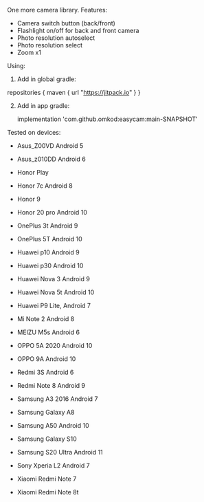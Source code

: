 One more camera library. Features:

* Camera switch button (back/front)
* Flashlight on/off for back and front camera
* Photo resolution autoselect
* Photo resolution select
* Zoom x1

Using:

1. Add in global gradle:

repositories {
        maven { url "https://jitpack.io" }
}

2. Add in app gradle:

    implementation 'com.github.omkod:easycam:main-SNAPSHOT'



Tested on devices:

* Asus_Z00VD Android 5
* Asus_z010DD Android 6

* Honor Play
* Honor 7c Android 8
* Honor 9
* Honor 20 pro Android 10

* OnePlus 3t Android 9
* OnePlus 5T Android 10

* Huawei p10 Android 9
* Huawei p30 Android 10
* Huawei Nova 3 Android 9
* Huawei Nova 5t Android 10
* Huawei P9 Lite, Android 7

* Mi Note 2 Android 8
* MEIZU M5s Android 6

* OPPO 5A 2020 Android 10
* OPPO 9A Android 10

* Redmi 3S Android 6
* Redmi Note 8 Android 9 

* Samsung A3 2016 Android 7
* Samsung Galaxy A8
* Samsung A50 Android 10 
* Samsung Galaxy S10
* Samsung S20 Ultra Android 11

* Sony Xperia L2 Android 7

* Xiaomi Redmi Note 7
* Xiaomi Redmi Note 8t
